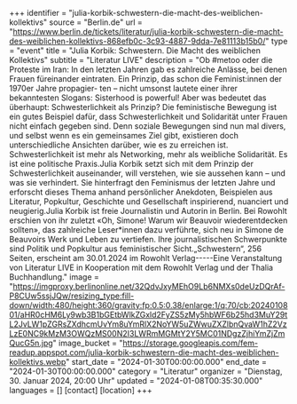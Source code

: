 +++
identifier = "julia-korbik-schwestern-die-macht-des-weiblichen-kollektivs"
source = "Berlin.de"
url = "https://www.berlin.de/tickets/literatur/julia-korbik-schwestern-die-macht-des-weiblichen-kollektivs-868efb0c-3c93-4887-9dda-7e81113b15b0/"
type = "event"
title = "Julia Korbik: Schwestern. Die Macht des weiblichen Kollektivs"
subtitle = "Literatur LIVE"
description = "Ob #metoo oder die Proteste im Iran: In den letzten Jahren gab es zahlreiche Anlässe, bei denen Frauen füreinander eintraten. Ein Prinzip, das schon die Feminist:innen der 1970er Jahre propagier- ten – nicht umsonst lautete einer ihrer bekanntesten Slogans: Sisterhood is powerful! Aber was bedeutet das überhaupt: Schwesterlichkeit als Prinzip? Die feministische Bewegung ist ein gutes Beispiel dafür, dass Schwesterlichkeit und Solidarität unter Frauen nicht einfach gegeben sind. Denn soziale Bewegungen sind nun mal divers, und selbst wenn es ein gemeinsames Ziel gibt, existieren doch unterschiedliche Ansichten darüber, wie es zu erreichen ist. Schwesterlichkeit ist mehr als Networking, mehr als weibliche Solidarität. Es ist eine politische Praxis.Julia Korbik setzt sich mit dem Prinzip der Schwesterlichkeit auseinander, will verstehen, wie sie aussehen kann – und was sie verhindert. Sie hinterfragt den Feminismus der letzten Jahre und erforscht dieses Thema anhand persönlicher Anekdoten, Beispielen aus Literatur, Popkultur, Geschichte und Gesellschaft inspirierend, nuanciert und neugierig.Julia Korbik ist freie Journalistin und Autorin in Berlin. Bei Rowohlt erschien von ihr zuletzt «Oh, Simone! Warum wir Beauvoir wiederentdecken sollten», das zahlreiche Leser*innen dazu verführte, sich neu in Simone de Beauvoirs Werk und Leben zu vertiefen. Ihre journalistischen Schwerpunkte sind Politik und Popkultur aus feministischer Sicht.„Schwestern“, 256 Seiten, erscheint am 30.01.2024 im Rowohlt Verlag-----Eine Veranstaltung von Literatur LIVE in Kooperation mit dem Rowohlt Verlag und der Thalia Buchhandlung."
image = "https://imgproxy.berlinonline.net/32QdvJxyMEhO9Lb6NMXs0deUzDQrAf-P8CUw5ssjJQw/resizing_type:fill-down/width:480/height:360/gravity:fp:0.5:0.38/enlarge:1/q:70/cb:2024010801/aHR0cHM6Ly9wb3B1bGEtbWlkZGxld2FyZS5zMy5hbWF6b25hd3MuY29tL2JvLW1pZGRsZXdhcmUvYm8uYmRlX2NoYW5uZWwuZXZlbnQvaW1hZ2VzLzE0NC9kMzM3OWQzMS00N2I3LWRmMGMtY2Y5MC01NDgzZjhiYmZjZmQucG5n.jpg"
image_bucket = "https://storage.googleapis.com/fem-readup.appspot.com/julia-korbik-schwestern-die-macht-des-weiblichen-kollektivs.webp"
start_date = "2024-01-30T00:00:00.000"
end_date = "2024-01-30T00:00:00.000"
category = "Literatur"
organizer = "Dienstag, 30. Januar 2024, 20:00 Uhr"
updated = "2024-01-08T00:35:30.000"
languages = []
[contact]
[location]
+++